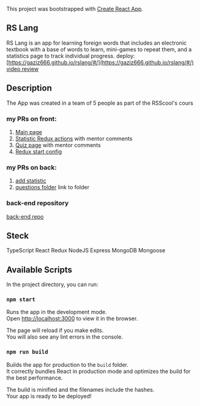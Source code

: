This project was bootstrapped with [Create React App](https://github.com/facebook/create-react-app).

## RS Lang

RS Lang is an app for learning foreign words that includes an electronic textbook with a base of words to learn, mini-games to repeat them, and a statistics page to track individual progress.
deploy: [https://gaziz666.github.io/rslang/#/](https://gaziz666.github.io/rslang/#/)
[video review]( https://www.youtube.com/watch?v=cHl_VFbTBcQ)

## Description

The App was created in a team of 5 people as part of the RSScool's cours
### my PRs on front:
1. [Main page](https://github.com/Rrroman/rslang/pull/33)
2. [Statistic Redux actions](https://github.com/Rrroman/rslang/pull/26) with mentor comments
3. [Quiz page](https://github.com/Rrroman/rslang/pull/10) with mentor comments
4. [Redux start config](https://github.com/Rrroman/rslang/pull/1/files)

### my PRs on back:
1. [add statistic](https://github.com/Gaziz666/react-rslang-be/pull/2/files)
2. [questions folder](https://github.com/Gaziz666/react-rslang-be/tree/develop/src/resources/questions) link to folder

### back-end repository
[back-end repo](https://github.com/Gaziz666/react-rslang-be)

## Steck

TypeScript
React
Redux
NodeJS
Express
MongoDB
Mongoose

## Available Scripts

In the project directory, you can run:

### `npm start`

Runs the app in the development mode.\
Open [http://localhost:3000](http://localhost:3000) to view it in the browser.

The page will reload if you make edits.\
You will also see any lint errors in the console.

### `npm run build`

Builds the app for production to the `build` folder.\
It correctly bundles React in production mode and optimizes the build for the best performance.

The build is minified and the filenames include the hashes.\
Your app is ready to be deployed!
